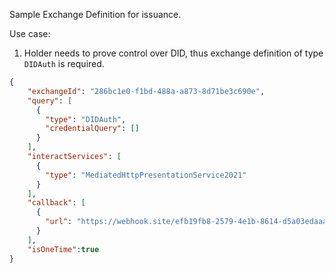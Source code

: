 Sample Exchange Definition for issuance.

Use case:

1. Holder needs to prove control over DID, thus exchange definition of type `DIDAuth` is required.

```json
{
    "exchangeId": "286bc1e0-f1bd-488a-a873-8d71be3c690e",
    "query": [
      {
        "type": "DIDAuth",
        "credentialQuery": []
      }
    ],
    "interactServices": [
      {
        "type": "MediatedHttpPresentationService2021"
      }
    ],
    "callback": [
      {
        "url": "https://webhook.site/efb19fb8-2579-4e1b-8614-d5a03edaaa7a"
      }
    ],
    "isOneTime":true
}
```